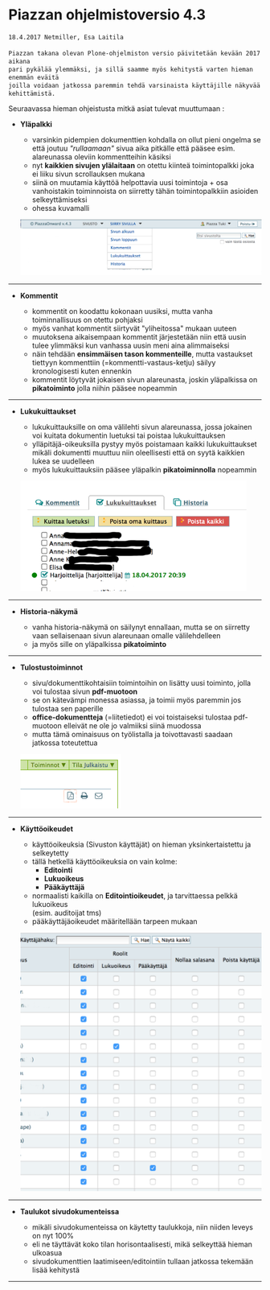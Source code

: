 
# Piazzan ohjelmistoversio 4.3

````
18.4.2017 Netmiller, Esa Laitila

Piazzan takana olevan Plone-ohjelmiston versio päivitetään kevään 2017 aikana
pari pykälää ylemmäksi, ja sillä saamme myös kehitystä varten hieman enemmän eväitä
joilla voidaan jatkossa paremmin tehdä varsinaista käyttäjille näkyvää kehittämistä.

````

Seuraavassa hieman ohjeistusta mitkä asiat tulevat muuttumaan  :

* __Yläpalkki__

	- varsinkin pidempien dokumenttien kohdalla on ollut pieni ongelma se että joutuu _"rullaamaan"_ sivua aika pitkälle että pääsee esim. alareunassa oleviin kommentteihin käsiksi
	- nyt __kaikkien sivujen ylälaitaan__ on otettu kiinteä toimintopalkki joka ei liiku sivun scrollauksen mukana
	- siinä on muutamia käyttöä helpottavia uusi toimintoja + osa vanhoistakin toiminnoista on siirretty tähän toimintopalkkiin asioiden selkeyttämiseksi
    - ohessa kuvamalli<br>

    ![Image](kuvat/kuva-150.png)

----

* __Kommentit__

	- kommentit on koodattu kokonaan uusiksi, mutta vanha toiminnallisuus on otettu pohjaksi
    - myös vanhat kommentit siirtyvät "yliheitossa" mukaan uuteen
    - muutoksena aikaisempaan kommentit järjestetään niin että uusin tulee ylimmäksi kun vanhassa uusin meni aina alimmaiseksi
    - näin tehdään __ensimmäisen tason kommenteille__, mutta vastaukset tiettyyn kommenttiin (=kommentti-vastaus-ketju) säilyy kronologisesti kuten ennenkin
    - kommentit löytyvät jokaisen sivun alareunasta, joskin yläpalkissa on __pikatoiminto__ jolla niihin pääsee nopeammin

----

* __Lukukuittaukset__

    - lukukuittauksille on oma välilehti sivun alareunassa, jossa jokainen voi kuitata dokumentin luetuksi tai poistaa lukukuittauksen
    - ylläpitäjä-oikeuksilla pystyy myös poistamaan kaikki lukukuittaukset mikäli dokumentti muuttuu niin oleellisesti että on syytä kaikkien lukea se uudelleen
    - myös lukukuittauksiin pääsee yläpalkin __pikatoiminnolla__ nopeammin

    ![Image](kuvat/kuva-151.png)

----

* __Historia-näkymä__

	- vanha historia-näkymä on säilynyt ennallaan, mutta se on siirretty vaan sellaisenaan sivun alareunaan omalle välilehdelleen
	- ja myös sille on yläpalkissa __pikatoiminto__

----

* __Tulostustoiminnot__

	- sivu/dokumenttikohtaisiin toimintoihin on lisätty uusi toiminto, jolla voi tulostaa sivun __pdf-muotoon__
	- se on kätevämpi monessa asiassa, ja toimii myös paremmin jos tulostaa sen paperille
    - __office-dokumentteja__ (=liitetiedot) ei voi toistaiseksi tulostaa pdf-muotoon elleivät ne ole jo valmiiksi siinä muodossa
    - mutta tämä ominaisuus on työlistalla ja toivottavasti saadaan jatkossa toteutettua

    ![Image](kuvat/kuva-152.png)

----

* __Käyttöoikeudet__

	- käyttöoikeuksia (Sivuston käyttäjät) on hieman yksinkertaistettu ja selkeytetty
    - tällä hetkellä käyttöoikeuksia on vain kolme:
        - __Editointi__
        - __Lukuoikeus__
        - __Pääkäyttäjä__
    - normaalisti kaikilla on __Editointioikeudet__, ja tarvittaessa pelkkä lukuoikeus <br>
    (esim. auditoijat tms)
    - pääkäyttäjäoikeudet määritellään tarpeen mukaan

    ![Image](kuvat/kuva-153.png)

----

* __Taulukot sivudokumenteissa__

    - mikäli sivudokumenteissa on käytetty taulukkoja, niin niiden leveys on nyt 100%
    - eli ne täyttävät koko tilan horisontaalisesti, mikä selkeyttää hieman ulkoasua
    - sivudokumenttien laatimiseen/editointiin tullaan jatkossa tekemään lisää kehitystä

----
